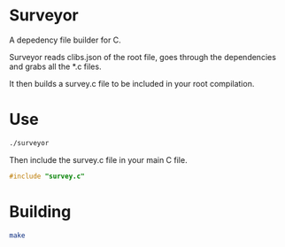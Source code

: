 # Surveyor
A depedency file builder for C. 

Surveyor reads clibs.json of the root file, goes through the dependencies and grabs all the *.c files. 

It then builds a survey.c file to be included in your root compilation. 

# Use
```bash
./surveyor
```
Then include the survey.c file in your main C file.
```C
#include "survey.c"
```

# Building
```bash
make
```
